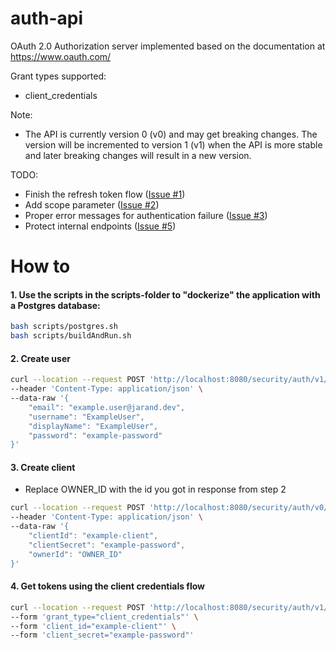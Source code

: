 # auth-api

OAuth 2.0 Authorization server implemented based on the documentation at https://www.oauth.com/

Grant types supported:

- client_credentials

Note:

- The API is currently version 0 (v0) and may get breaking changes. The version will be incremented to version 1 (v1) when the API is more stable and later breaking changes will result in a new
  version.

TODO:

- Finish the refresh token flow ([Issue #1](https://github.com/JarandAuth/auth-api/issues/1))
- Add scope parameter ([Issue #2](https://github.com/JarandAuth/auth-api/issues/2))
- Proper error messages for authentication failure ([Issue #3](https://github.com/JarandAuth/auth-api/issues/3))
- Protect internal endpoints ([Issue #5](https://github.com/JarandAuth/auth-api/issues/5))

# How to

#### 1. Use the scripts in the scripts-folder to "dockerize" the application with a Postgres database:

```bash
bash scripts/postgres.sh
bash scripts/buildAndRun.sh
```

#### 2. Create user

```bash
curl --location --request POST 'http://localhost:8080/security/auth/v1/jarand-user' \
--header 'Content-Type: application/json' \
--data-raw '{
    "email": "example.user@jarand.dev",
    "username": "ExampleUser",
    "displayName": "ExampleUser",
    "password": "example-password"
}'
```

#### 3. Create client

- Replace OWNER_ID with the id you got in response from step 2

```bash
curl --location --request POST 'http://localhost:8080/security/auth/v0/jarand-client' \
--header 'Content-Type: application/json' \
--data-raw '{
    "clientId": "example-client",
    "clientSecret": "example-password",
    "ownerId": "OWNER_ID"
}'
```

#### 4. Get tokens using the client credentials flow

```bash
curl --location --request POST 'http://localhost:8080/security/auth/v1/oauth/token' \
--form 'grant_type="client_credentials"' \
--form 'client_id="example-client"' \
--form 'client_secret="example-password"'
```
